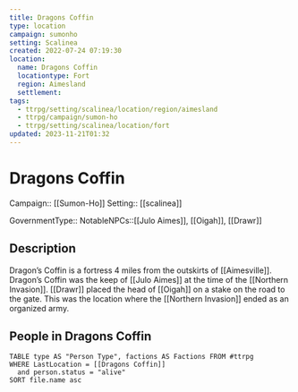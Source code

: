 ```yaml
---
title: Dragons Coffin
type: location
campaign: sumonho
setting: Scalinea
created: 2022-07-24 07:19:30
location:
  name: Dragons Coffin
  locationtype: Fort
  region: Aimesland
  settlement: 
tags:
  - ttrpg/setting/scalinea/location/region/aimesland
  - ttrpg/campaign/sumon-ho
  - ttrpg/setting/scalinea/location/fort
updated: 2023-11-21T01:32
---
```

# Dragons Coffin

Campaign:: [[Sumon-Ho]]
Setting:: [[scalinea]]


GovernmentType::
NotableNPCs::[[Julo Aimes]], [[Oigah]], [[Drawr]]


## Description

Dragon’s Coffin is a fortress 4 miles from the outskirts of [[Aimesville]]. Dragon’s Coffin was the keep of [[Julo Aimes]] at the time of the [[Northern Invasion]]. [[Drawr]] placed the head of [[Oigah]] on a stake on the road to the gate. This was the location where the [[Northern Invasion]] ended as an organized army.



## People in Dragons Coffin

```dataview
TABLE type AS "Person Type", factions AS Factions FROM #ttrpg 
WHERE LastLocation = [[Dragons Coffin]]
  and person.status = "alive"
SORT file.name asc
```
